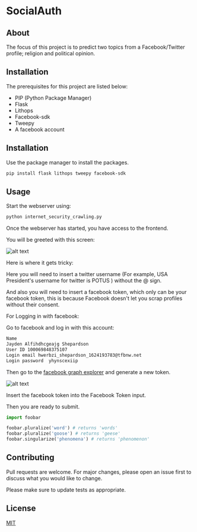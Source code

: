 # SocialAuth


## About
The focus of this project is to predict two topics from a Facebook/Twitter profile; religion and political opinion.

## Installation


The prerequisites for this project are listed below:

* PIP (Python Package Manager)
* Flask
* Lithops
* Facebook-sdk
* Tweepy
* A facebook account





## Installation

Use the package manager to install the packages.

```bash
pip install flask lithops tweepy facebook-sdk
```

## Usage

Start the webserver using:

```bash
python internet_security_crawling.py
```

Once the webserver has started, you have access to the frontend.

You will be greeted with this screen: 

![alt text](https://i.imgur.com/L0yq7Qx.png)

Here is where it gets tricky:

Here you will need to insert a twitter username (For example, USA President's username for twitter is POTUS ) without the @ sign.

And also you will need to insert a facebook token, which only can be your facebook token, this is because Facebook doesn't let you scrap profiles without their consent.


For Logging in with facebook:


Go to facebook and log in with this account:
```bash
Name	
Jayden Alfihdhcgeajg Shepardson
User ID	100069848375107
Login email	hwerbzi_shepardson_1624193783@tfbnw.net
Login password	yhynscexiip
```

Then go to the [facebook graph explorer](https://developers.facebook.com/tools/explorer/) and generate a new token.


![alt text](https://i.imgur.com/xJ1Dat5.png)

Insert the facebook token into the Facebook Token input.



Then you are ready to submit.

```python
import foobar

foobar.pluralize('word') # returns 'words'
foobar.pluralize('goose') # returns 'geese'
foobar.singularize('phenomena') # returns 'phenomenon'
```

## Contributing
Pull requests are welcome. For major changes, please open an issue first to discuss what you would like to change.

Please make sure to update tests as appropriate.

## License
[MIT](https://choosealicense.com/licenses/mit/)
